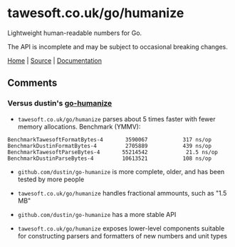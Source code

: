 tawesoft.co.uk/go/humanize
================================================================================

Lightweight human-readable numbers for Go.

The API is incomplete and may be subject to occasional breaking changes.

[Home](https://www.tawesoft.co.uk/go) | [Source](https://github.com/tawesoft/go/tree/master/humanize) | [Documentation](https://godoc.org/tawesoft.co.uk/go/humanize)


Comments
--------

### Versus dustin's [go-humanize](https://github.com/dustin/go-humanize)

* `tawesoft.co.uk/go/humanize` parses about 5 times faster with fewer memory
allocations. Benchmark (YMMV):

```
BenchmarkTawesoftFormatBytes-4   	 3590067	       317 ns/op
BenchmarkDustinFormatBytes-4     	 2705889	       439 ns/op
BenchmarkTawesoftParseBytes-4    	55214542	        21.5 ns/op
BenchmarkDustinParseBytes-4      	10613521	       108 ns/op
```

* `github.com/dustin/go-humanize` is more complete, older, and has been tested
by more people

* `tawesoft.co.uk/go/humanize` handles fractional ammounts, such as "1.5 MB"

* `github.com/dustin/go-humanize` has a more stable API

* `tawesoft.co.uk/go/humanize` exposes lower-level components suitable for
constructing parsers and formatters of new numbers and unit types
